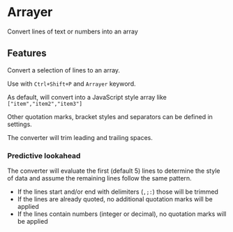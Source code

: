 # Arrayer

Convert lines of text or numbers into an array

## Features

Convert a selection of lines to an array.

Use with `Ctrl+Shift+P` and `Arrayer` keyword.

As default, will convert into a JavaScript style array like `["item","item2","item3"]` 

Other quotation marks, bracket styles and separators can be defined in settings.

The converter will trim leading and trailing spaces.
### Predictive lookahead

The converter will evaluate the first (default 5) lines to determine the style of data and assume the remaining lines follow the same pattern.
* If the lines start and/or end with delimiters (`,;:`) those will be trimmed
* If the lines are already quoted, no additional quotation marks will be applied
* If the lines contain numbers (integer or decimal), no quotation marks will be applied
